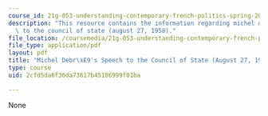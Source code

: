 ```yaml
---
course_id: 21g-053-understanding-contemporary-french-politics-spring-2014
description: "This resource contains the information regarding michel debr\xE9's speech\
  \ to the council of state (august 27, 1958)."
file_location: /coursemedia/21g-053-understanding-contemporary-french-politics-spring-2014/2cfd5da6f36da73617b45106999f01ba_MIT21G_053S14_Michel.pdf
file_type: application/pdf
layout: pdf
title: "Michel Debr\xE9's Speech to the Council of State (August 27, 1958)"
type: course
uid: 2cfd5da6f36da73617b45106999f01ba

---
```

None